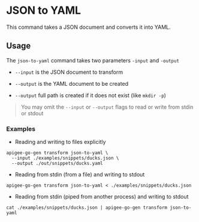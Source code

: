 # JSON to YAML
<!--
  Copyright 2024 Google LLC

  Licensed under the Apache License, Version 2.0 (the "License");
  you may not use this file except in compliance with the License.
  You may obtain a copy of the License at

       http://www.apache.org/licenses/LICENSE-2.0

  Unless required by applicable law or agreed to in writing, software
  distributed under the License is distributed on an "AS IS" BASIS,
  WITHOUT WARRANTIES OR CONDITIONS OF ANY KIND, either express or implied.
  See the License for the specific language governing permissions and
  limitations under the License.
-->

This command takes a JSON document and converts it into YAML.

## Usage

The `json-to-yaml` command takes two parameters `-input` and `-output`

* `--input` is the JSON document to transform

* `--output` is the YAML document to be created

* `--output` full path is created if it does not exist (like `mkdir -p`)

> You may omit the `--input` or `--output` flags to read or write from stdin or stdout

### Examples

* Reading and writing to files explicitly
```shell
apigee-go-gen transform json-to-yaml \
  --input ./examples/snippets/ducks.json \
  --output ./out/snippets/ducks.yaml 
```

* Reading from stdin (from a file) and writing to stdout
```shell
apigee-go-gen transform json-to-yaml < ./examples/snippets/ducks.json
```

* Reading from stdin (piped from another process) and writing to stdout
```shell
cat ./examples/snippets/ducks.json | apigee-go-gen transform json-to-yaml
```


